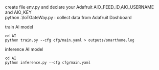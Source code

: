 create file env.py and declare your Adafruit AIO_FEED_ID,AIO_USERNAME and AIO_KEY  
python .\IoTGateWay.py : collect data from Adafruit Dashboard


train AI model
```
cd AI
python train.py --cfg cfg/main.yaml > outputs/smarthome.log
```
inference AI model
```
cd AI
python inference.py --cfg cfg/main.yaml
```